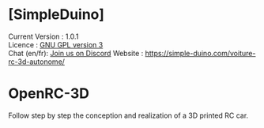 # [SimpleDuino]

Current Version : 1.0.1  
Licence : [GNU GPL version 3](./license.txt)  
Chat (en/fr): [Join us on Discord](https://discord.gg/kkDZwksE)
Website : https://simple-duino.com/voiture-rc-3d-autonome/

# OpenRC-3D
Follow step by step the conception and realization of a 3D printed RC car.

